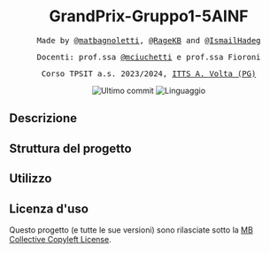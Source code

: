 <h1 align="center">GrandPrix-Gruppo1-5AINF</h1>

<p align="center" style="font-family: monospace">Made by <a href="https://github.com/matbagnoletti">@matbagnoletti</a>, <a href="https://github.com/RageKB">@RageKB</a> and <a href="https://github.com/IsmailHadeg">@IsmailHadeg</a></p>
<p align="center" style="font-family: monospace">Docenti: prof.ssa <a href="https://github.com/mciuchetti">@mciuchetti</a> e prof.ssa Fioroni</p>
<p align="center" style="font-family: monospace">Corso TPSIT a.s. 2023/2024, <a href="https://www.avoltapg.edu.it/">ITTS A. Volta (PG)</a></p>
<p align="center">
    <img src="https://img.shields.io/github/last-commit/matbagnoletti/GrandPrix-Gruppo1-5AINF?style=for-the-badge" alt="Ultimo commit">
    <img src="https://img.shields.io/github/languages/top/matbagnoletti/GrandPrix-Gruppo1-5AINF?style=for-the-badge" alt="Linguaggio">
</p>

## Descrizione

## Struttura del progetto

## Utilizzo

## Licenza d'uso
Questo progetto (e tutte le sue versioni) sono rilasciate sotto la [MB Collective Copyleft License](LICENSE).